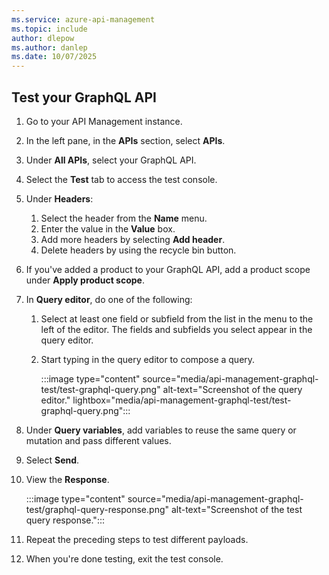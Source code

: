 ```yaml
---
ms.service: azure-api-management
ms.topic: include
author: dlepow
ms.author: danlep
ms.date: 10/07/2025
---
```


## Test your GraphQL API

1. Go to your API Management instance.
1. In the left pane, in the **APIs** section, select **APIs**.
1. Under **All APIs**, select your GraphQL API.
1. Select the **Test** tab to access the test console. 
1. Under **Headers**:
    1. Select the header from the **Name** menu.
    1. Enter the value in the **Value** box.
    1. Add more headers by selecting **Add header**.
    1. Delete headers by using the recycle bin button.
1. If you've added a product to your GraphQL API, add a product scope under **Apply product scope**.
1. In **Query editor**, do one of the following:
    1. Select at least one field or subfield from the list in the menu to the left of the editor. The fields and subfields you select appear in the query editor.
    1. Start typing in the query editor to compose a query.
    
        :::image type="content" source="media/api-management-graphql-test/test-graphql-query.png" alt-text="Screenshot of the query editor." lightbox="media/api-management-graphql-test/test-graphql-query.png":::

1. Under **Query variables**, add variables to reuse the same query or mutation and pass different values.
1. Select **Send**.
1. View the **Response**.

    :::image type="content" source="media/api-management-graphql-test/graphql-query-response.png" alt-text="Screenshot of the test query response.":::

1. Repeat the preceding steps to test different payloads.
1. When you're done testing, exit the test console.